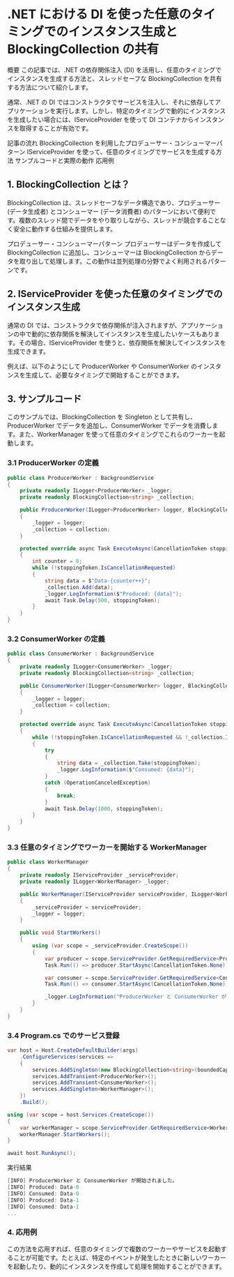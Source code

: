 # .NET における DI を使った任意のタイミングでのインスタンス生成と BlockingCollection の共有

概要
この記事では、.NET の依存関係注入 (DI) を活用し、任意のタイミングでインスタンスを生成する方法と、スレッドセーフな BlockingCollection を共有する方法について紹介します。

通常、.NET の DI ではコンストラクタでサービスを注入し、それに依存してアプリケーションを実行します。しかし、特定のタイミングで動的にインスタンスを生成したい場合には、IServiceProvider を使って DI コンテナからインスタンスを取得することが有効です。

記事の流れ
BlockingCollection を利用したプロデューサー・コンシューマーパターン
IServiceProvider を使って、任意のタイミングでサービスを生成する方法
サンプルコードと実際の動作
応用例
## 1. BlockingCollection とは？
BlockingCollection<T> は、スレッドセーフなデータ構造であり、プロデューサー (データ生成者) とコンシューマー (データ消費者) のパターンにおいて便利です。複数のスレッド間でデータをやり取りしながら、スレッドが競合することなく安全に動作する仕組みを提供します。

プロデューサー・コンシューマーパターン
プロデューサーはデータを作成して BlockingCollection に追加し、コンシューマーは BlockingCollection からデータを取り出して処理します。この動作は並列処理の分野でよく利用されるパターンです。

## 2. IServiceProvider を使った任意のタイミングでのインスタンス生成
通常の DI では、コンストラクタで依存関係が注入されますが、アプリケーションの中で動的に依存関係を解決してインスタンスを生成したいケースもあります。その場合、IServiceProvider を使うと、依存関係を解決してインスタンスを生成できます。

例えば、以下のようにして ProducerWorker や ConsumerWorker のインスタンスを生成して、必要なタイミングで開始することができます。

## 3. サンプルコード
このサンプルでは、BlockingCollection<string> を Singleton として共有し、ProducerWorker でデータを追加し、ConsumerWorker でデータを消費します。また、WorkerManager を使って任意のタイミングでこれらのワーカーを起動します。

### 3.1 ProducerWorker の定義
```csharp コードをコピーする
public class ProducerWorker : BackgroundService
{
    private readonly ILogger<ProducerWorker> _logger;
    private readonly BlockingCollection<string> _collection;

    public ProducerWorker(ILogger<ProducerWorker> logger, BlockingCollection<string> collection)
    {
        _logger = logger;
        _collection = collection;
    }

    protected override async Task ExecuteAsync(CancellationToken stoppingToken)
    {
        int counter = 0;
        while (!stoppingToken.IsCancellationRequested)
        {
            string data = $"Data-{counter++}";
            _collection.Add(data);
            _logger.LogInformation($"Produced: {data}");
            await Task.Delay(500, stoppingToken);
        }
    }
}
```
### 3.2 ConsumerWorker の定義
```csharp コードをコピーする
public class ConsumerWorker : BackgroundService
{
    private readonly ILogger<ConsumerWorker> _logger;
    private readonly BlockingCollection<string> _collection;

    public ConsumerWorker(ILogger<ConsumerWorker> logger, BlockingCollection<string> collection)
    {
        _logger = logger;
        _collection = collection;
    }

    protected override async Task ExecuteAsync(CancellationToken stoppingToken)
    {
        while (!stoppingToken.IsCancellationRequested && !_collection.IsCompleted)
        {
            try
            {
                string data = _collection.Take(stoppingToken);
                _logger.LogInformation($"Consumed: {data}");
            }
            catch (OperationCanceledException)
            {
                break;
            }
            await Task.Delay(1000, stoppingToken);
        }
    }
}
```
### 3.3 任意のタイミングでワーカーを開始する WorkerManager
```csharp コードをコピーする
public class WorkerManager
{
    private readonly IServiceProvider _serviceProvider;
    private readonly ILogger<WorkerManager> _logger;

    public WorkerManager(IServiceProvider serviceProvider, ILogger<WorkerManager> logger)
    {
        _serviceProvider = serviceProvider;
        _logger = logger;
    }

    public void StartWorkers()
    {
        using (var scope = _serviceProvider.CreateScope())
        {
            var producer = scope.ServiceProvider.GetRequiredService<ProducerWorker>();
            Task.Run(() => producer.StartAsync(CancellationToken.None));

            var consumer = scope.ServiceProvider.GetRequiredService<ConsumerWorker>();
            Task.Run(() => consumer.StartAsync(CancellationToken.None));

            _logger.LogInformation("ProducerWorker と ConsumerWorker が開始されました。");
        }
    }
}
```
### 3.4 Program.cs でのサービス登録
```csharp コードをコピーする
var host = Host.CreateDefaultBuilder(args)
    .ConfigureServices(services =>
    {
        services.AddSingleton(new BlockingCollection<string>(boundedCapacity: 10));
        services.AddTransient<ProducerWorker>();
        services.AddTransient<ConsumerWorker>();
        services.AddSingleton<WorkerManager>();
    })
    .Build();

using (var scope = host.Services.CreateScope())
{
    var workerManager = scope.ServiceProvider.GetRequiredService<WorkerManager>();
    workerManager.StartWorkers();
}

await host.RunAsync();
```
実行結果
```csharp コードをコピーする
[INFO] ProducerWorker と ConsumerWorker が開始されました。
[INFO] Produced: Data-0
[INFO] Consumed: Data-0
[INFO] Produced: Data-1
[INFO] Consumed: Data-1
...
```
### 4. 応用例
この方法を応用すれば、任意のタイミングで複数のワーカーやサービスを起動することが可能です。たとえば、特定のイベントが発生したときに新しいワーカーを起動したり、動的にインスタンスを作成して処理を開始することができます。